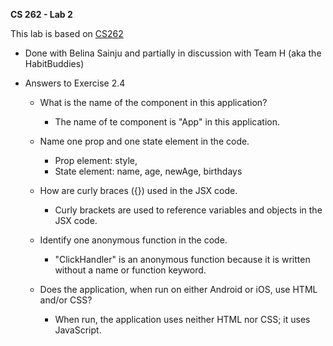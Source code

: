 **CS 262 - Lab 2**

This lab is based on [CS262](https://cs.calvin.edu/courses/cs/262/kvlinden/02management/lab.html)

* Done with Belina Sainju and partially in discussion with Team H (aka the HabitBuddies)

* Answers to Exercise 2.4
   * What is the name of the component in this application?
      * The name of te component is "App" in this application.

   * Name one prop and one state element in the code.
      * Prop element: style,  
      * State element: name, age, newAge, birthdays

   * How are curly braces ({}) used in the JSX code.
      * Curly brackets are used to reference variables and objects in the JSX code.
   
   * Identify one anonymous function in the code.
      * "ClickHandler" is an anonymous function because it is written without a name or function keyword.

   * Does the application, when run on either Android or iOS, use HTML and/or CSS?
      * When run, the application uses neither HTML nor CSS; it uses JavaScript.
